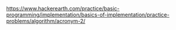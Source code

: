https://www.hackerearth.com/practice/basic-programming/implementation/basics-of-implementation/practice-problems/algorithm/acronym-2/
